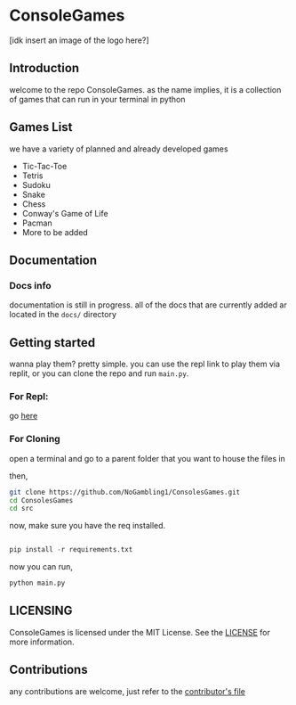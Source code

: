 # ConsoleGames

[idk insert an image of the logo here?]

## Introduction

welcome to the repo ConsoleGames. as the name implies, it is a collection of games that can run in your terminal in python

## Games List

we have a variety of planned and already developed games
  - Tic-Tac-Toe
  - Tetris
  - Sudoku
  - Snake
  - Chess
  - Conway's Game of Life
  - Pacman
  - More to be added

## Documentation

### Docs info

documentation is still in progress. all of the docs that are currently added ar located in the `docs/` directory

## Getting started

wanna play them? pretty simple. you can use the repl link to play them via replit, or you can clone the repo and run `main.py`.

### For Repl:

go [here](https://replit.com/@orangejuiceplz/ConsoleGames)

### For Cloning

open a terminal and go to a parent folder that you want to house the files in

then,

```bash
git clone https://github.com/NoGambling1/ConsolesGames.git
cd ConsolesGames
cd src
```
now, make sure you have the req installed.

```python

pip install -r requirements.txt

```
now you can run,

```bash
python main.py
```

## LICENSING

ConsoleGames is licensed under the MIT License. See the  [LICENSE](https://github.com/NoGambling1/ConsoleGames/blob/main/LICENSE) for more information.

## Contributions

any contributions are welcome, just refer to the [contributor's file](https://github.com/NoGambling1/ConsoleGames/blob/main/docs/CONTRIBUTING.md)
